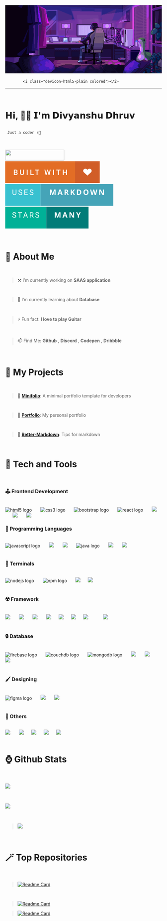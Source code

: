 <img src="img/code.gif">

            <i class="devicon-html5-plain colored"></i>
          
---

<br>

<p align="left"><h1><p align="left">𝗛𝗶, 👋🏻 𝗜'𝗺 𝗗𝗶𝘃𝘆𝗮𝗻𝘀𝗵𝘂 𝗗𝗵𝗿𝘂𝘃 </p></h1></p>
<font align="left" ><code>&nbsp;Just a coder ✌🏻</code></font>
  <br><br>
<br>

<p align="left"> <img src="https://komarev.com/ghpvc/?username=divyanshudhruv&style=for-the-badge&color=808fff" width="190px" height="34.4px"> &nbsp;&nbsp;&nbsp; 
 <img src="img/built with.svg" > &nbsp;&nbsp;&nbsp; <img src="img/uses-markdown.svg"> &nbsp;&nbsp;&nbsp; <img src="img/Stars.svg">&nbsp;&nbsp;&nbsp;</p>

<br>

<h1><b>🫥 About Me</b></h3>
 
<p align="left">
<br>

> ⚒️ I’m currently working on **SAAS application**

<br>

> 🌱 I’m currently learning about **Database**

<br>

> ⚡ Fun fact: **I love to play Guitar** 

  <br>
  
> 📫 Find Me: **Github** , **Discord** , **Codepen** , **Dribbble**

  <br>
  </p>

  <h1><b>📁 My Projects</b></h1>

<br>

> **📍** [**Minifolio**](https://github.com/divyanshudhruv/Minifolio): A minimal portfolio template for developers

 <br>

> **🤖** [**Portfolio**](https://github.com/divyanshudhruv/divyanshudhruv.github.io): My personal portfolio

 <br>
 
 > **🚩** [**Better-Markdown**](https://github.com/divyanshudhruv/Better-Markdown): Tips for markdown

  <br>
  

<h1><b>🔦 Tech and Tools</b></h1>

<br>
<h3><b>🕹️ Frontend Development</b></h4></summary>
  <br>
<div align="left">
  <img src="https://cdn.jsdelivr.net/gh/devicons/devicon/icons/html5/html5-original.svg" height="40" alt="html5 logo"  />
  <img width="20" />
  <img src="https://cdn.jsdelivr.net/gh/devicons/devicon/icons/css3/css3-original.svg" height="40" alt="css3 logo"  />
  <img width="20" />
    <img src="https://skillicons.dev/icons?i=bootstrap" height="40" alt="bootstrap logo"  />
  <img width="20" />
  <img src="https://cdn.jsdelivr.net/gh/devicons/devicon/icons/react/react-original.svg" height="40" alt="react logo"  />
  <img width="20" />
  <img src="https://devicon-website.vercel.app/api/bulma/plain.svg" height="40"></img>
  <img width="20" />
  <img src="https://devicon-website.vercel.app/api/sass/original.svg" height="40"></img>
  <img width="20" />
<img src="https://devicon-website.vercel.app/api/markdown/original.svg" height="40"></img><img width="20" />



  <br>
</div>

###

<h3><b>🧪 Programming Languages</b></h4>
<div align="left"><br>
  <img src="https://cdn.jsdelivr.net/gh/devicons/devicon/icons/javascript/javascript-original.svg" height="40" alt="javascript logo"  />
  <img width="20" />
  <img src="https://devicon-website.vercel.app/api/typescript/original.svg" height="40"></img>
    <img width="20" />
<img src="https://devicon-website.vercel.app/api/dart/original.svg" height="40"></img>
  <img width="20" />
  <img src="https://cdn.jsdelivr.net/gh/devicons/devicon/icons/java/java-original.svg" height="40" alt="java logo"  />
  <img width="20" />
  <img src="https://devicon-website.vercel.app/api/python/original.svg"height="40"></img>
  <img width="20" />
  <img src="https://devicon-website.vercel.app/api/numpy/original.svg" height="40"></img>
  </div>
  <br>

###

<h3><b>📌 Terminals</h4></b>
<br>
<div align="left">
  <img src="https://cdn.jsdelivr.net/gh/devicons/devicon/icons/nodejs/nodejs-original.svg" height="40" alt="nodejs logo"  />
    <img width="20px" />
    <img src="https://cdn.jsdelivr.net/gh/devicons/devicon/icons/npm/npm-original-wordmark.svg" height="40" alt="npm logo"  />
      <img width="20px" />
  <img src="https://devicon-website.vercel.app/api/bash/original.svg" height="40"></img><img width="20" />
  <img src="https://devicon-website.vercel.app/api/git/original.svg" height="40"></img>


</div>
<br>


###

<h3><b>☢️ Framework</h4></b>
<br>
<div align="left">   
  <img src="https://devicon-website.vercel.app/api/bootstrap/original.svg" height="40"></img>
    <img width="20px" />
 
  <img src="https://avatars.githubusercontent.com/u/76870092?s=280&v=4" height="40">
      <img width="20px" />
      <img src="https://devicon-website.vercel.app/api/tailwindcss/plain.svg" height="40"></img>
  <img width="20" />
<img src="https://devicon-website.vercel.app/api/discordjs/original.svg" height="40"></img><img width="20" />
<img src="https://devicon-website.vercel.app/api/flutter/original.svg" height="40"></img><img width="20" />
<img src="https://devicon-website.vercel.app/api/ionic/original.svg" height="40"></img><img width="20" />
<img src="https://devicon-website.vercel.app/api/eslint/original.svg" height="40"></img><img width="20" />
<img width="20" />
<img src="https://devicon-website.vercel.app/api/nextjs/original.svg" height="40"></img><img width="20" />

</div>
<br>

###

<h3><b>🔒 Database</b></h4>
  <br>
<div align="left">
  <img src="https://cdn.jsdelivr.net/gh/devicons/devicon/icons/firebase/firebase-plain.svg" height="40" alt="firebase logo"  />
  <img width="20" />
  <img src="https://cdn.jsdelivr.net/gh/devicons/devicon/icons/couchdb/couchdb-original.svg" height="40" alt="couchdb logo"  />  
  <img width="20" />
  <img src="https://cdn.jsdelivr.net/gh/devicons/devicon/icons/mongodb/mongodb-original.svg" height="40" alt="mongodb logo"  />  
  <img width="20" />
<img src="https://seeklogo.com/images/S/supabase-logo-DCC676FFE2-seeklogo.com.png" height="40">
  <img width="20" />
<img src="https://devicon-website.vercel.app/api/mongodb/original.svg" height="40"></img><img width="20" />
<img src="https://devicon-website.vercel.app/api/mysql/original.svg" height="40"></img>
             

</div><br>

###

<h3><b>🖌️ Designing</b></h4>
  <br>
<div align="left">
  <img src="https://cdn.jsdelivr.net/gh/devicons/devicon/icons/figma/figma-original.svg" height="40" alt="figma logo"  />
    <img width="20" />
  <img src="https://devicon-website.vercel.app/api/canva/original.svg" height="40"></img>
<img  width="20">
  <img src="https://github.com/user-attachments/assets/f2dee293-eabc-449b-a41c-902deb45c2f9" height="40">
</div>
<br>

###

<h3><b>🚀 Others</b></h4>
  <br>
<div align="left">
 <img src="https://devicon-website.vercel.app/api/arduino/original.svg" height="40"></img>
<img width="20" />
<img src="https://devicon-website.vercel.app/api/raspberrypi/original.svg" height="40"></img><img width="20" />
<img src="https://devicon-website.vercel.app/api/gitlab/original.svg" height="40"></img><img width="20" />
<img src="https://devicon-website.vercel.app/api/codepen/plain.svg" height="40"></img><img width="20" />
<img src="https://devicon-website.vercel.app/api/jetbrains/original.svg" height="40"></img><img width="20" />


    
  
<br>

<br>
<h1>⌚ Github Stats</h3>

<br>
  
![](https://github-readme-stats.vercel.app/api?username=divyanshudhruv&theme=vue-dark&hide_border=false&include_all_commits=true&count_private=false)

<br>

![](https://github-readme-streak-stats.herokuapp.com/?user=divyanshudhruv&theme=vue-dark&hide_border=false)

 <br>
  
>  <img src="https://github-readme-stats.vercel.app/api/top-langs/?username=divyanshudhruv&hide_progress=true&theme=vue-dark&hide_border=false">


<br>

  <h1>🪄 Top Repositories</h1>

<br>

> [![Readme Card](https://github-readme-stats.vercel.app/api/pin/?username=divyanshudhruv&repo=Minifolio&show_owner=true)](https://github.com/divyanshudhruv/Minifolio)

 <br>

> [![Readme Card](https://github-readme-stats.vercel.app/api/pin/?username=divyanshudhruv&repo=Better-Markdown&show_owner=true)](https://github.com/divyanshudhruv/Better-Markdown)


> [![Readme Card](https://github-readme-stats.vercel.app/api/pin/?username=divyanshudhruv&repo=divyanshudhruv.github.io&show_owner=fasle)](https://github.com/divyanshudhruv/divyanshudhruv.github.io)

  <br>
  

<br>
